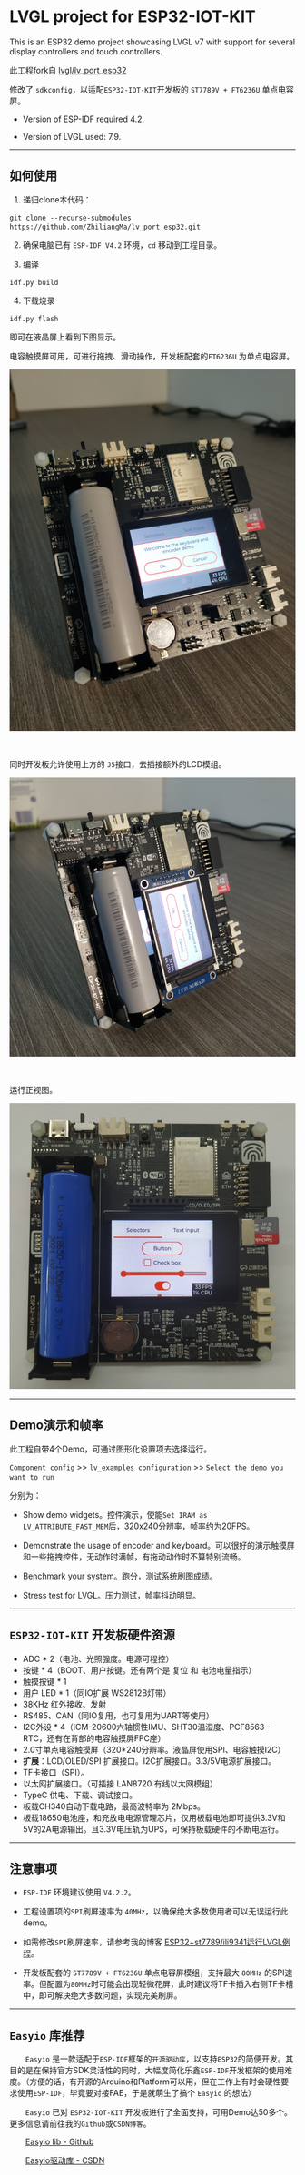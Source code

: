 # LVGL project for ESP32-IOT-KIT

This is an ESP32 demo project showcasing LVGL v7 with support for several display controllers and touch controllers.

此工程fork自 [lvgl/lv_port_esp32](https://github.com/lvgl/lv_port_esp32)

修改了 `sdkconfig`，以适配`ESP32-IOT-KIT`开发板的 `ST7789V + FT6236U` 单点电容屏。

- Version of ESP-IDF required 4.2. 

- Version of LVGL used: 7.9.

***

## 如何使用

1. 递归clone本代码：
```
git clone --recurse-submodules https://github.com/ZhiliangMa/lv_port_esp32.git
```

2. 确保电脑已有 `ESP-IDF V4.2` 环境，`cd` 移动到工程目录。

3. 编译
```
idf.py build
```

4. 下载烧录
```
idf.py flash
```

即可在液晶屏上看到下图显示。

电容触摸屏可用，可进行拖拽、滑动操作，开发板配套的`FT6236U` 为单点电容屏。

![ESP32-IOT-KIT开发板图1](images/ESP32-IOT-KIT-LVGL_1.png)

<br/>

同时开发板允许使用上方的 `J5`接口，去插接额外的LCD模组。

![ESP32-IOT-KIT开发板图2](images/ESP32-IOT-KIT-LVGL_2.png)

<br/>

运行正视图。

![ESP32-IOT-KIT开发板图](images/ESP32-IOT-KIT.jpg)

***

## Demo演示和帧率

此工程自带4个Demo，可通过图形化设置项去选择运行。

`Component config` >> `lv_examples configuration` >> `Select the demo you want to run`

分别为：
- Show demo widgets。控件演示，使能`Set IRAM as LV_ATTRIBUTE_FAST_MEM`后，320x240分辨率，帧率约为20FPS。

- Demonstrate the usage of encoder and keyboard。可以很好的演示触摸屏和一些拖拽控件，无动作时满帧，有拖动动作时不算特别流畅。

- Benchmark your system。跑分，测试系统刷图成绩。

- Stress test for LVGL。压力测试，帧率抖动明显。


***

## `ESP32-IOT-KIT` 开发板硬件资源

- ADC * 2（电池、光照强度。电源可程控）
- 按键 * 4（BOOT、用户按键。还有两个是 复位 和 电池电量指示）
- 触摸按键 * 1
- 用户 LED * 1（同IO扩展 WS2812B灯带）
- 38KHz 红外接收、发射
- RS485、CAN（同IO复用，也可复用为UART等使用）
- I2C外设 * 4（ICM-20600六轴惯性IMU、SHT30温湿度、PCF8563 - RTC，还有在背部的电容触摸屏FPC座）
- 2.0寸单点电容触摸屏（320*240分辨率。液晶屏使用SPI、电容触摸I2C）
- **扩展**：LCD/OLED/SPI 扩展接口。I2C扩展接口。3.3/5V电源扩展接口。
- TF卡接口（SPI）。
- 以太网扩展接口。（可插接 LAN8720 有线以太网模组）
- TypeC 供电、下载、调试接口。
- 板载CH340自动下载电路，最高波特率为 2Mbps。
- 板载18650电池座，和充放电电源管理芯片，仅用板载电池即可提供3.3V和5V的2A电源输出。且3.3V电压轨为UPS，可保持板载硬件的不断电运行。

***

## 注意事项

- `ESP-IDF` 环境建议使用 `V4.2.2`。

- 工程设置项的`SPI`刷屏速率为 `40MHz`，以确保绝大多数使用者可以无误运行此demo。

- 如需修改`SPI`刷屏速率，请参考我的博客 [ESP32+st7789/ili9341运行LVGL例程](https://blog.csdn.net/Mark_md/article/details/120343727?spm=1001.2014.3001.5501)。

- 开发板配套的 `ST7789V + FT6236U` 单点电容屏模组，支持最大 `80MHz` 的SPI速率。但配置为`80MHz`时可能会出现轻微花屏，此时建议将TF卡插入右侧TF卡槽中，即可解决绝大多数问题，实现完美刷屏。

***

## `Easyio` 库推荐

&emsp;&emsp;`Easyio` 是一款适配于`ESP-IDF`框架的`开源驱动库`，以支持`ESP32`的简便开发。其目的是在保持官方SDK灵活性的同时，大幅度简化乐鑫`ESP-IDF`开发框架的使用难度。（方便的话，有开源的Arduino和Platform可以用，但在工作上有时会硬性要求使用`ESP-IDF`，毕竟要对接FAE，于是就萌生了搞个 `Easyio` 的想法）

&emsp;&emsp;`Easyio` 已对 `ESP32-IOT-KIT` 开发板进行了全面支持，可用Demo达50多个。更多信息请前往我的`Github`或`CSDN博客`。

&emsp;&emsp;[Easyio lib - Github](https://github.com/ZhiliangMa/easyio-lib-for-esp32)

&emsp;&emsp;[Easyio驱动库 - CSDN](https://blog.csdn.net/Mark_md/article/details/120157812?spm=1001.2014.3001.5501)
